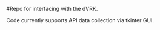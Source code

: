 #Repo for interfacing with the dVRK. 

Code currently supports API data collection via tkinter GUI. 
